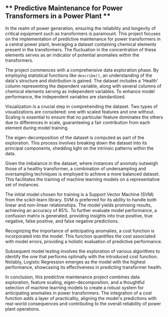 ## ** Predictive Maintenance for Power Transformers in a Power Plant **

In the realm of power generation, ensuring the reliability and longevity of critical equipment such as transformers is paramount. This project focuses on the implementation of predictive maintenance for power transformers in a central power plant, leveraging a dataset containing chemical elements present in the transformers. The fluctuation in the concentration of these elements serves as an indicator of potential anomalies within the transformers.

The project commences with a comprehensive data exploration phase. By employing statistical functions like `describe()`, an understanding of the data's structure and distribution is gained. The dataset includes a 'Health' column representing the dependent variable, along with several columns of chemical elements serving as independent variables. To enhance model performance, the independent variables are standardized.

Visualization is a crucial step in comprehending the dataset. Two types of visualizations are considered: one with scaled features and one without. Scaling is essential to ensure that no particular feature dominates the others due to differences in scale, guaranteeing a fair contribution from each element during model training.

The eigen-decomposition of the dataset is computed as part of the exploration. This process involves breaking down the dataset into its principal components, shedding light on the intrinsic patterns within the data.

Given the imbalance in the dataset, where instances of anomaly outweigh those of a healthy transformer, a combination of undersampling and oversampling techniques is employed to achieve a more balanced dataset. This facilitates the training of machine learning models on a representative set of instances.

The initial model chosen for training is a Support Vector Machine (SVM) from the scikit-learn library. SVM is preferred for its ability to handle both linear and non-linear relationships. The model yields promising results, achieving an accuracy of 85%. To further evaluate model performance, a confusion matrix is generated, providing insights into true positive, true negative, false positive, and false negative predictions.

Recognizing the importance of anticipating anomalies, a cost function is incorporated into the model. This function quantifies the cost associated with model errors, providing a holistic evaluation of predictive performance.

Subsequent model testing involves the exploration of various algorithms to identify the one that performs optimally with the introduced cost function. Notably, Logistic Regression emerges as the model with the highest performance, showcasing its effectiveness in predicting transformer health.

In conclusion, this predictive maintenance project combines data exploration, feature scaling, eigen-decomposition, and a thoughtful selection of machine learning models to create a robust system for anticipating anomalies in power transformers. The integration of a cost function adds a layer of practicality, aligning the model's predictions with real-world consequences and contributing to the overall reliability of power plant operations.
